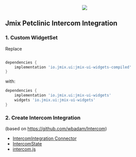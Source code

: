 <p align="center">
  <img src="https://raw.githubusercontent.com/Haulmont/jmix-petclinic/main/img/petclinic_logo_with_slogan.svg"/>
</p>


## Jmix Petclinic Intercom Integration


### 1. Custom WidgetSet

Replace 

```groovy

dependencies {
    implementation 'io.jmix.ui:jmix-ui-widgets-compiled'
}
```

with:
```groovy
dependencies {
    implementation 'io.jmix.ui:jmix-ui-widgets'
    widgets 'io.jmix.ui:jmix-ui-widgets'
}
```

### 2. Create Intercom Integration

(based on https://github.com/wbadam/Intercom)

* [IntercomIntegration Connector](src/main/java/io/jmix/petclinic/widgets/IntercomIntegration.java)
* [IntercomState](src/main/java/io/jmix/petclinic/widgets/client/IntercomState.java)
* [intercom.js](src/main/resources/io/jmix/petclinic/widgets/intercom.js)

